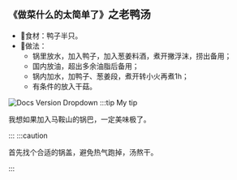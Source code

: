 ## `《做菜什么的太简单了》`之老鸭汤
- 🥣食材：鸭子半只。
- 🥣做法：
  - 锅里放水，加入鸭子，加入葱姜料酒，煮开撇浮沫，捞出备用；
  - 国内放油，超出多余油脂后备用；
  - 锅内加水，加鸭子、葱姜段，煮开转小火再煮1h；
  - 有条件的放入干菇。

![Docs Version Dropdown](/img/food/laoyatang.jpg)
:::tip My tip

我想如果加入马鞍山的锅巴，一定美味极了。

:::
:::caution

首先找个合适的锅盖，避免热气跑掉，汤熬干。

:::
